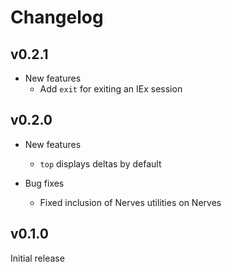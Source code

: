 # Changelog

## v0.2.1

* New features
  * Add `exit` for exiting an IEx session

## v0.2.0

* New features
  * `top` displays deltas by default

* Bug fixes
  * Fixed inclusion of Nerves utilities on Nerves

## v0.1.0

Initial release
